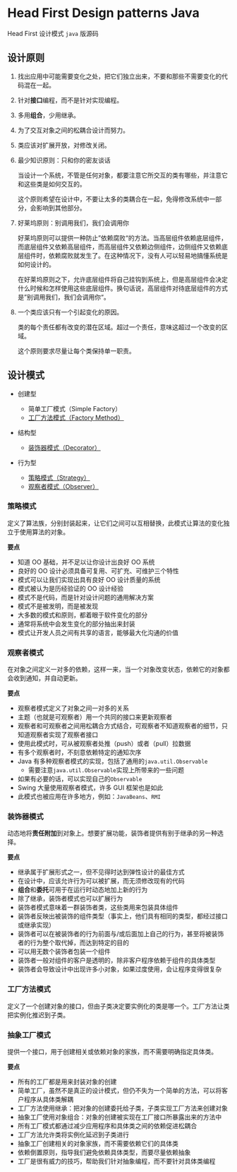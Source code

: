 # Head First Design patterns Java

Head First 设计模式 `java` 版源码

## 设计原则

1. 找出应用中可能需要变化之处，把它们独立出来，不要和那些不需要变化的代码混在一起。

2. 针对**接口**编程，而不是针对实现编程。

3. 多用**组合**，少用继承。

4. 为了交互对象之间的松耦合设计而努力。

5. 类应该对扩展开放，对修改关闭。

6. 最少知识原则：只和你的密友谈话

   当设计一个系统，不管是任何对象，都要注意它所交互的类有哪些，并注意它和这些类是如何交互的。

   这个原则希望在设计中，不要让太多的类耦合在一起，免得修改系统中一部分，会影响到其他部分。

7. 好莱坞原则：别调用我们，我们会调用你

   好莱坞原则可以提供一种防止”依赖腐败“的方法。当高层组件依赖底层组件，而底层组件又依赖高层组件，而高层组件又依赖边侧组件，边侧组件又依赖底层组件时，依赖腐败就发生了。在这种情况下，没有人可以轻易地搞懂系统是如何设计的。

   在好莱坞原则之下，允许底层组件将自己挂钩到系统上，但是高层组件会决定什么时候和怎样使用这些底层组件。换句话说，高层组件对待底层组件的方式是”别调用我们，我们会调用你“。

8. 一个类应该只有一个引起变化的原因。

   类的每个责任都有改变的潜在区域。超过一个责任，意味这超过一个改变的区域。

   这个原则要求尽量让每个类保持单一职责。

## 设计模式

- 创建型

    - 简单工厂模式（Simple Factory）
    - [工厂方法模式（Factory Method）](#factory-method)


- 结构型

    - [装饰器模式（Decorator）](#decorator)


- 行为型

    - [策略模式（Strategy）](#strategy)
    - [观察者模式（Observer）](#observer)

<h3 id="strategy"> 策略模式</h3>

定义了算法族，分别封装起来，让它们之间可以互相替换，此模式让算法的变化独立于使用算法的对象。

**要点**

- 知道 OO 基础，并不足以让你设计出良好 OO 系统
- 良好的 OO 设计必须具备可复用、可扩充、可维护三个特性
- 模式可以让我们实现出具有良好 OO 设计质量的系统
- 模式被认为是历经验证的 OO 设计经验
- 模式不是代码，而是针对设计问题的通用解决方案
- 模式不是被发明，而是被发现
- 大多数的模式和原则，都着眼于软件变化的部分
- 通常将系统中会发生变化的部分抽出来封装
- 模式让开发人员之间有共享的语言，能够最大化沟通的价值

<h3 id="observer">观察者模式</h3>

在对象之间定义一对多的依赖，这样一来，当一个对象改变状态，依赖它的对象都会收到通知，并自动更新。

**要点**

- 观察者模式定义了对象之间一对多的关系
- 主题（也就是可观察者）用一个共同的接口来更新观察者
- 观察者和可观察者之间用松耦合方式结合，可观察者不知道观察者的细节，只知道观察者实现了观察者接口
- 使用此模式时，可从被观察者处推（push）或者（pull）拉数据
- 有多个观察者时，不刻意依赖特定的通知次序
- Java 有多种观察者模式的实现，包括了通用的`java.util.Observable`
    - 需要注意`java.util.Observable`实现上所带来的一些问题
- 如果有必要的话，可以实现自己的`Observable`
- Swing 大量使用观察者模式，许多 GUI 框架也是如此
- 此模式也被应用在许多地方，例如：`JavaBeans`、`RMI`

<h3 id="decorator">装饰器模式</h3>

动态地将**责任附加**到对象上。想要扩展功能，装饰者提供有别于继承的另一种选择。

**要点**

- 继承属于扩展形式之一，但不见得时达到弹性设计的最佳方式
- 在设计中，应该允许行为可以被扩展，而无须修改现有的代码
- **组合**和**委托**可用于在运行时动态地加上新的行为
- 除了继承，装饰者模式也可以扩展行为
- 装饰者模式意味着一群装饰者类，这些类用来包装具体组件
- 装饰者反映出被装饰的组件类型（事实上，他们具有相同的类型，都经过接口或继承实现）
- 装饰者可以在被装饰者的行为前面与/或后面加上自己的行为，甚至将被装饰者的行为整个取代掉，而达到特定的目的
- 可以用无数个装饰者包装一个组件
- 装饰者一般对组件的客户是透明的，除非客户程序依赖于组件的具体类型
- 装饰者会导致设计中出现许多小对象，如果过度使用，会让程序变得很复杂

<h3 id="factory-method">工厂方法模式</h3>

定义了一个创建对象的接口，但由子类决定要实例化的类是哪一个。工厂方法让类把实例化推迟到子类。

<h3 id="abstract-factory">抽象工厂模式</h3>

提供一个接口，用于创建相关或依赖对象的家族，而不需要明确指定具体类。

**要点**

- 所有的工厂都是用来封装对象的创建
- 简单工厂，虽然不是真正的设计模式，但仍不失为一个简单的方法，可以将客户程序从具体类解耦
- 工厂方法使用继承：把对象的创建委托给子类，子类实现工厂方法来创建对象
- 抽象工厂使用对象组合：对象的创建被实现在工厂接口所暴露出来的方法中
- 所有工厂模式都通过减少应用程序和具体类之间的依赖促进松耦合
- 工厂方法允许类将实例化延迟到子类进行
- 抽象工厂创建相关的对象家族，而不需要依赖它们的具体类
- 依赖倒置原则，指导我们避免依赖具体类型，而要尽量依赖抽象
- 工厂是很有威力的技巧，帮助我们针对抽象编程，而不要针对具体类编程

